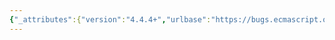 ```yaml
---
{"_attributes":{"version":"4.4.4+","urlbase":"https://bugs.ecmascript.org/","maintainer":"dherman@mozilla.com"},"bug":{"bug_id":2108,"creation_ts":"2013-10-30 03:10:00 -0700","short_desc":"9.2.13  RebindSuper: Typos \"abstraction\" and \"identify\"","delta_ts":"2013-11-08 13:09:39 -0800","product":"Draft for 6th Edition","component":"editorial issue","version":"Rev 20: October 28, 2013 Draft","rep_platform":"All","op_sys":"All","bug_status":"RESOLVED","resolution":"FIXED","priority":"Normal","bug_severity":"normal","everconfirmed":true,"reporter":{"uid":"andrebargull","name":"André Bargull"},"assigned_to":{"uid":"allen","name":"Allen Wirfs-Brock"},"long_desc":[{"commentid":6219,"comment_count":0,"who":{"uid":"andrebargull","name":"André Bargull"},"bug_when":"2013-10-30 03:10:12 -0700","thetext":"9.2.13  RebindSuper(function, newHome) Abstract Operation, NOTE:\n\n- \"abstraction operation\" -> \"abstract operation\"\n\n- \"identify\" -> \"identity\""},{"commentid":6309,"comment_count":1,"who":{"uid":"allen","name":"Allen Wirfs-Brock"},"bug_when":"2013-11-01 10:40:47 -0700","thetext":"fixed in rev21 editor's draft"},{"commentid":6601,"comment_count":2,"who":{"uid":"allen","name":"Allen Wirfs-Brock"},"bug_when":"2013-11-08 13:09:39 -0800","thetext":"fixed in rev21 draft"}]}}
---
```

